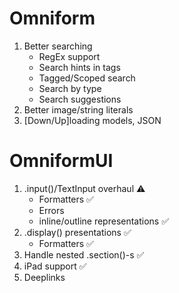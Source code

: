 #  Omniform
1. Better searching
    - RegEx support
    - Search hints in tags
    - Tagged/Scoped search
    - Search by type
    - Search suggestions
2. Better image/string literals
3. [Down/Up]loading models, JSON

#  OmniformUI
1. .input()/TextInput overhaul ⚠️
    - Formatters ✅
    - Errors
    - inline/outline representations ✅
2. .display() presentations ✅
    - Formatters ✅
3. Handle nested .section()-s ✅
4. iPad support ✅
5. Deeplinks
